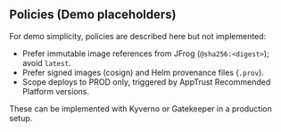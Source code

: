 ## Policies (Demo placeholders)

For demo simplicity, policies are described here but not implemented:

- Prefer immutable image references from JFrog (`@sha256:<digest>`); avoid `latest`.
- Prefer signed images (cosign) and Helm provenance files (`.prov`).
- Scope deploys to PROD only, triggered by AppTrust Recommended Platform versions.

These can be implemented with Kyverno or Gatekeeper in a production setup.


